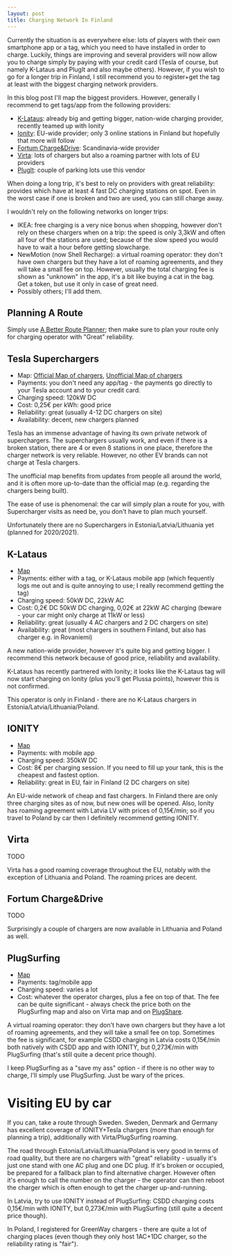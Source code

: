 ```yaml
---
layout: post
title: Charging Network In Finland
---
```


Currently the situation is as everywhere else: lots of players with their own
smartphone app or a tag, which you need to have installed in order to charge.
Luckily, things are improving and several providers will now allow you to
charge simply by paying with your credit card (Tesla of course, but namely K-Lataus and PlugIt and
also maybe others). However, if you wish to go for a longer trip in Finland,
I still recommend you to register+get the tag at least with the biggest
charging network providers.

In this blog post I'll map the biggest providers. However, generally I recommend
to get tags/app from the following providers:

* [K-Lataus](https://www.k-lataus.fi): already big and getting bigger, nation-wide charging provider, recently
  teamed up with Ionity
* [Ionity](https://ionity.eu/): EU-wide provider; only 3 online stations in Finland but hopefully
  that more will follow
* [Fortum Charge&Drive](https://map.chargedrive.com/en/): Scandinavia-wide provider
* [Virta](https://www.virta.global): lots of chargers but also a roaming partner with lots of EU providers
* [PlugIt](https://plugit.fi/): couple of parking lots use this vendor

When doing a long trip, it's best to rely on providers with great reliability:
provides which have at least 4 fast DC charging stations on spot. Even in the worst case
if one is broken and two are used, you can still charge away.

I wouldn't rely on the following networks on longer trips:

* IKEA: free charging is a very nice bonus when shopping, however don't rely on
  these chargers when on a trip: the speed is only 3,3kW and often
  all four of the stations are used; because of the slow speed you would have to
  wait a hour before getting slowcharge.
* NewMotion (now Shell Recharge): a virtual roaming operator:
  they don't have own chargers but they have a lot of roaming agreements, and they
  will take a small fee on top. However, usually the total charging fee is shown as
  "unknown" in the app, it's a bit like buying a cat in the bag. Get a token,
  but use it only in case of great need.
* Possibly others; I'll add them.

## Planning A Route

Simply use [A Better Route Planner](https://abetterrouteplanner.com/); then
make sure to plan your route only for charging operator with "Great" reliability.

## Tesla Superchargers

* Map: [Official Map of chargers](https://www.tesla.com/fi_FI/findus),
[Unofficial Map of chargers](https://supercharge.info/map)
* Payments: you don't need any app/tag - the payments go directly to your Tesla account and
to your credit card.
* Charging speed: 120kW DC
* Cost: 0,25€ per kWh: good price
* Reliability: great (usually 4-12 DC chargers on site)
* Availability: decent, new chargers planned

Tesla has an immense advantage of having its own private network of superchargers.
The superchargers usually work, and even if there is a broken station, there are
4 or even 8 stations in one place, therefore the charger network is very reliable.
However, no other EV brands can not charge at Tesla chargers.

The unofficial map benefits from updates from people all around the world,
and it is often more up-to-date than the official map (e.g. regarding the chargers
being built).

The ease of use is phenomenal: the car will simply plan a route for you, with
Supercharger visits as need be, you don't have to plan much yourself.

Unfortunately there are no Superchargers in Estonia/Latvia/Lithuania yet (planned for 2020/2021).

## K-Lataus

* [Map](https://app.k-lataus.fi/profile)
* Payments: either with a tag, or K-Lataus mobile app (which fequently logs me out
  and is quite annoying to use; I really recommend getting the tag)
* Charging speed: 50kW DC, 22kW AC
* Cost: 0,2€ DC 50kW DC charging, 0,02€ at 22kW AC charging (beware - your car
  might only charge at 11kW or less)
* Reliability: great (usually 4 AC chargers and 2 DC chargers on site)
* Availability: great (most chargers in southern Finland, but also has charger e.g. in Rovaniemi)

A new nation-wide provider, however it's quite big and getting bigger. I recommend
this network because of good price, reliability and availability.

K-Lataus has recently partnered with Ionity; it looks like the K-Lataus tag
will now start charging on Ionity (plus you'll get Plussa points), however this
is not confirmed.

This operator is only in Finland - there are no K-Lataus
chargers in Estonia/Latvia/Lithuania/Poland.

## IONITY

* [Map](https://ionity.eu/)
* Payments: with mobile app
* Charging speed: 350kW DC
* Cost: 8€ per charging session. If you need to fill up your tank, this is the
  cheapest and fastest option.
* Reliability: great in EU, fair in Finland (2 DC chargers on site)

An EU-wide network of cheap and fast chargers. In Finland there are only three
charging sites as of now, but new ones will be opened. Also, Ionity has roaming
agreement with Latvia LV with prices of 0,15€/min; so if you travel to Poland
by car then I definitely recommend getting IONITY.

## Virta

TODO

Virta has a good roaming coverage throughout the EU, notably with the exception
of Lithuania and Poland. The roaming prices are decent.

## Fortum Charge&Drive

TODO

Surprisingly a couple of chargers are now available in Lithuania and Poland as well.

## PlugSurfing

* [Map](https://www.plugsurfing.com/map)
* Payments: tag/mobile app
* Charging speed: varies a lot
* Cost: whatever the operator charges, plus a fee on top of that. The fee
  can be quite significant - always check the price both on the PlugSurfing map
  and also on Virta map and on [PlugShare](https://www.plugshare.com/).

A virtual roaming operator:
they don't have own chargers but they have a lot of roaming agreements, and they
will take a small fee on top. Sometimes the fee is significant, for example
CSDD charging in Latvia costs 0,15€/min
both natively with CSDD app and with IONITY,
but 0,273€/min with PlugSurfing (that's still quite a decent price though).

I keep PlugSurfing as a "save my ass" option - if there is no other way to charge,
I'll simply use PlugSurfing. Just be wary of the prices.

# Visiting EU by car

If you can, take a route through Sweden. Sweden, Denmark and Germany has excellent
coverage of IONITY+Tesla chargers (more than enough for planning a trip), additionally
with Virta/PlugSurfing roaming.

The road through Estonia/Latvia/Lithuania/Poland is very good in terms of road quality,
but there are no chargers with "great" reliability - usually it's just one stand
with one AC plug and one DC plug. If it's broken or occupied, be prepared for a fallback
plan to find alternative charger. However often it's enough to call the number
on the charger - the operator can then reboot the charger which is often enough to
get the charger up-and-running.

In Latvia, try to use IONITY instead of PlugSurfing: CSDD charging costs 0,15€/min
with IONITY, but 0,273€/min with PlugSurfing (still quite a decent price though).

In Poland, I registered for GreenWay chargers - there are quite a lot of charging
places (even though they only host 1AC+1DC charger, so the reliability rating is "fair").
